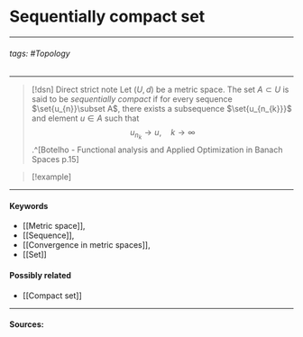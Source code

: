 # Sequentially compact set
***
###### tags: #Topology 
***
>[!dsn] Direct strict note
>Let $(U,d)$ be a metric space. The set $A\subset U$ is said to be *sequentially compact* if for every sequence $\set{u_{n}}\subset A$, there exists a subsequence $\set{u_{n_{k}}}$ and element $u\in A$ such that
>$$u_{n_{k}}\to u,\quad k\to\infty$$
>.^[Botelho - Functional analysis and Applied Optimization in Banach Spaces p.15]

>[!example] 
>
***
#### Keywords
- [[Metric space]],
- [[Sequence]],
- [[Convergence in metric spaces]],
- [[Set]]
#### Possibly related
- [[Compact set]]
***
#### Sources: